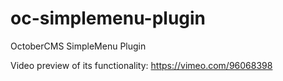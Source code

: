 oc-simplemenu-plugin
====================

OctoberCMS SimpleMenu Plugin

Video preview of its functionality: https://vimeo.com/96068398
